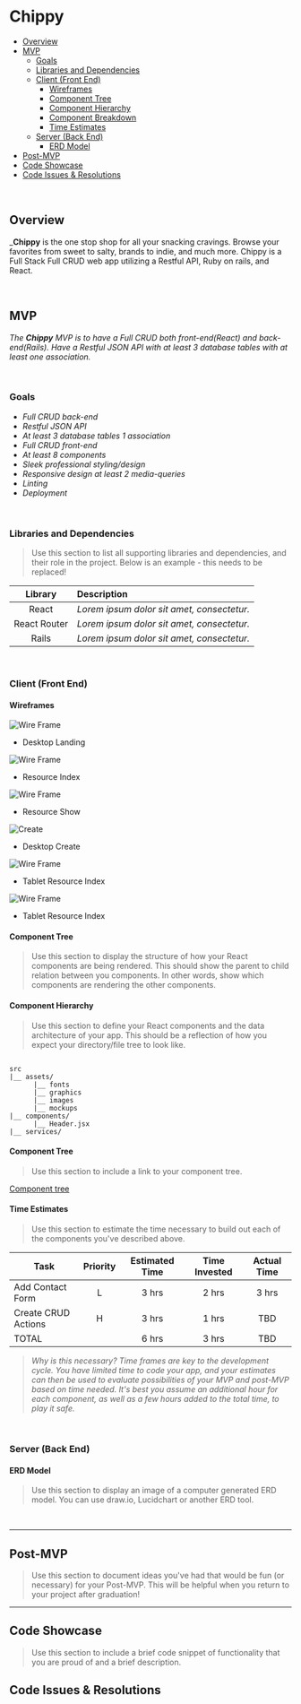 # Chippy

- [Overview](#overview)
- [MVP](#mvp)
  - [Goals](#goals)
  - [Libraries and Dependencies](#libraries-and-dependencies)
  - [Client (Front End)](#client-front-end)
    - [Wireframes](#wireframes)
    - [Component Tree](#component-tree)
    - [Component Hierarchy](#component-hierarchy)
    - [Component Breakdown](#component-breakdown)
    - [Time Estimates](#time-estimates)
  - [Server (Back End)](#server-back-end)
    - [ERD Model](#erd-model)
- [Post-MVP](#post-mvp)
- [Code Showcase](#code-showcase)
- [Code Issues & Resolutions](#code-issues--resolutions)

<br>

## Overview

_**Chippy** is the one stop shop for all your snacking cravings. Browse your favorites from sweet to salty, brands to indie, and much more. 
Chippy is a Full Stack Full CRUD web app utilizing a Restful API, Ruby on rails, and React. 


<br>

## MVP

_The **Chippy** MVP is to have a Full CRUD both front-end(React) and back-end(Rails). Have a Restful JSON API with at least 3 database tables with at least one
association._

<br>

### Goals

- _Full CRUD back-end_
- _Restful JSON API_
- _At least 3 database tables 1 association_
- _Full CRUD front-end_
- _At least 8 components_
- _Sleek professional styling/design_
- _Responsive design at least 2 media-queries_
- _Linting_
- _Deployment_

<br>

### Libraries and Dependencies

> Use this section to list all supporting libraries and dependencies, and their role in the project. Below is an example - this needs to be replaced!

|     Library      | Description                                |
| :--------------: | :----------------------------------------- |
|      React       | _Lorem ipsum dolor sit amet, consectetur._ |
|   React Router   | _Lorem ipsum dolor sit amet, consectetur._ |
|      Rails       | _Lorem ipsum dolor sit amet, consectetur._ |


<br>

### Client (Front End)

#### Wireframes



![Wire Frame](https://puu.sh/Hb8yT/e9f34a3897.png)

- Desktop Landing

![Wire Frame](https://puu.sh/Hb8A6/dbe581fdaa.png)

- Resource Index

![Wire Frame](https://puu.sh/Hb8KN/096f209a9c.png)

- Resource Show

![Create](https://puu.sh/Hb8Cr/d472e7e386.png)

- Desktop Create

![Wire Frame](https://puu.sh/Hb8MC/2aeeb8c68e.png)

- Tablet Resource Index

![Wire Frame](https://puu.sh/Hb8NA/53f99a66ec.png)

- Tablet Resource Index

#### Component Tree

> Use this section to display the structure of how your React components are being rendered. This should show the parent to child relation between you components. In other words, show which components are rendering the other components. 

#### Component Hierarchy

> Use this section to define your React components and the data architecture of your app. This should be a reflection of how you expect your directory/file tree to look like. 

``` structure

src
|__ assets/
      |__ fonts
      |__ graphics
      |__ images
      |__ mockups
|__ components/
      |__ Header.jsx
|__ services/

```

#### Component Tree

> Use this section to include a link to your component tree.

[Component tree](url)

#### Time Estimates

> Use this section to estimate the time necessary to build out each of the components you've described above.

| Task                | Priority | Estimated Time | Time Invested | Actual Time |
| ------------------- | :------: | :------------: | :-----------: | :---------: |
| Add Contact Form    |    L     |     3 hrs      |     2 hrs     |    3 hrs    |
| Create CRUD Actions |    H     |     3 hrs      |     1 hrs     |     TBD     |
| TOTAL               |          |     6 hrs      |     3 hrs     |     TBD     |

> _Why is this necessary? Time frames are key to the development cycle. You have limited time to code your app, and your estimates can then be used to evaluate possibilities of your MVP and post-MVP based on time needed. It's best you assume an additional hour for each component, as well as a few hours added to the total time, to play it safe._

<br>

### Server (Back End)

#### ERD Model

> Use this section to display an image of a computer generated ERD model. You can use draw.io, Lucidchart or another ERD tool.

<br>

***

## Post-MVP

> Use this section to document ideas you've had that would be fun (or necessary) for your Post-MVP. This will be helpful when you return to your project after graduation!

***

## Code Showcase

> Use this section to include a brief code snippet of functionality that you are proud of and a brief description.

## Code Issues & Resolutions
